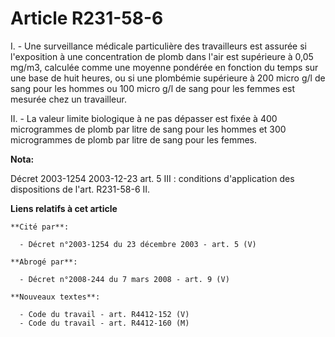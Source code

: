 # Article R231-58-6

I. - Une surveillance médicale particulière des travailleurs est assurée si l'exposition à une concentration de plomb dans
l'air est supérieure à 0,05 mg/m3, calculée comme une moyenne pondérée en fonction du temps sur une base de huit heures, ou
si une plombémie supérieure à 200 micro g/l de sang pour les hommes ou 100 micro g/l de sang pour les femmes est mesurée chez
un travailleur.

II. - La valeur limite biologique à ne pas dépasser est fixée à 400 microgrammes de plomb par litre de sang pour les hommes
et 300 microgrammes de plomb par litre de sang pour les femmes.

**Nota:**

Décret 2003-1254 2003-12-23 art. 5 III : conditions d'application des dispositions de l'art. R231-58-6 II.

**Liens relatifs à cet article**

	**Cité par**:

	  - Décret n°2003-1254 du 23 décembre 2003 - art. 5 (V)

	**Abrogé par**:

	  - Décret n°2008-244 du 7 mars 2008 - art. 9 (V)

	**Nouveaux textes**:

	  - Code du travail - art. R4412-152 (V)
	  - Code du travail - art. R4412-160 (M)
